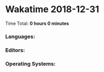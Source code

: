 # Wakatime 2018-12-31

Time Total: **0 hours 0 minutes**

### Languages:

### Editors:

### Operating Systems:

